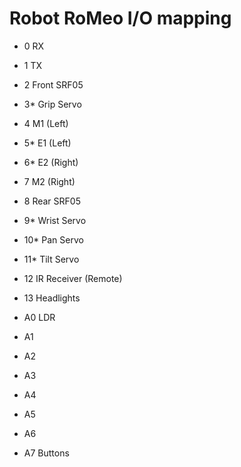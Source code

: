 # Robot RoMeo I/O mapping

- 0 RX
- 1 TX
- 2 Front SRF05
- 3* Grip Servo
- 4 M1 (Left)
- 5* E1 (Left)
- 6* E2 (Right)
- 7 M2 (Right)
- 8 Rear SRF05
- 9* Wrist Servo
- 10* Pan Servo
- 11* Tilt Servo
- 12 IR Receiver (Remote)
- 13 Headlights

- A0 LDR
- A1
- A2
- A3
- A4
- A5
- A6
- A7 Buttons
